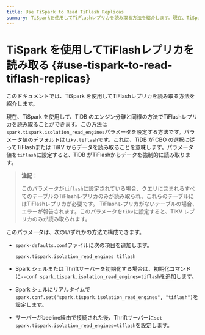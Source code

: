 ```yaml
---
title: Use TiSpark to Read TiFlash Replicas
summary: TiSparkを使用してTiFlashレプリカを読み取る方法を紹介します。現在、TiSparkを使用して、TiDBのエンジン分離と同様の方法でTiFlashレプリカを読み取ることができます。`spark.tispark.isolation_read_engines`パラメータを設定する方法で、パラメータ値を`tiflash`に設定すると、TiDBがTiFlashからデータを強制的に読み取ります。このパラメータは、`spark-defaults.conf`ファイルに追加するか、初期化コマンドに`--conf spark.tispark.isolation_read_engines=tiflash`を追加することで構成できます。また、リアルタイムで`spark.conf.set("spark.tispark.isolation_read_engines", "tiflash")`を設定することもできます。
---
```


# TiSpark を使用してTiFlashレプリカを読み取る {#use-tispark-to-read-tiflash-replicas}

このドキュメントでは、TiSpark を使用してTiFlashレプリカを読み取る方法を紹介します。

現在、TiSpark を使用して、TiDB のエンジン分離と同様の方法でTiFlashレプリカを読み取ることができます。この方法は`spark.tispark.isolation_read_engines`パラメータを設定する方法です。パラメータ値のデフォルトは`tikv,tiflash`です。これは、TiDB が CBO の選択に従ってTiFlashまたは TiKV からデータを読み取ることを意味します。パラメータ値を`tiflash`に設定すると、TiDB がTiFlashからデータを強制的に読み取ります。

> **注記：**
>
> このパラメータが`tiflash`に設定されている場合、クエリに含まれるすべてのテーブルのTiFlashレプリカのみが読み取られ、これらのテーブルにはTiFlashレプリカが必要です。 TiFlashレプリカがないテーブルの場合、エラーが報告されます。このパラメータを`tikv`に設定すると、TiKV レプリカのみが読み取られます。

このパラメータは、次のいずれかの方法で構成できます。

-   `spark-defaults.conf`ファイルに次の項目を追加します。

        spark.tispark.isolation_read_engines tiflash

-   Spark シェルまたは Thriftサーバーを初期化する場合は、初期化コマンドに`--conf spark.tispark.isolation_read_engines=tiflash`を追加します。

-   Spark シェルにリアルタイムで`spark.conf.set("spark.tispark.isolation_read_engines", "tiflash")`を設定します。

-   サーバーがbeeline経由で接続された後、Thriftサーバーに`set spark.tispark.isolation_read_engines=tiflash`を設定します。
